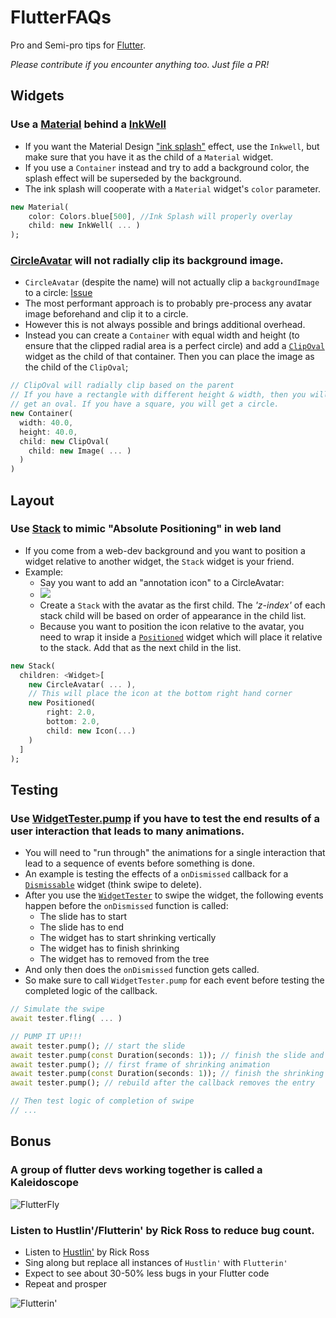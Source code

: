 # FlutterFAQs
Pro and Semi-pro tips for [Flutter](https://flutter.io/).

*Please contribute if you encounter anything too. Just file a PR!*


## Widgets

### Use a [Material](https://docs.flutter.io/flutter/material/Material-class.html) behind a [InkWell](https://docs.flutter.io/flutter/material/InkWell-class.html)

* If you want the Material Design ["ink splash"](https://material.google.com/motion/material-motion.html#material-motion-how-does-material-move) effect, use the `Inkwell`, but make sure that you have it as the child of a `Material` widget.
* If you use a `Container` instead and try to add a background color, the splash effect will be superseded by the background.
* The ink splash will cooperate with a `Material` widget's `color` parameter.

```dart
new Material(
    color: Colors.blue[500], //Ink Splash will properly overlay
    child: new InkWell( ... )
);

```
### [CircleAvatar](https://docs.flutter.io/flutter/material/CircleAvatar-class.html) will not radially clip its background image.
* `CircleAvatar` (despite the name) will not actually clip a `backgroundImage` to a circle: [Issue](https://github.com/flutter/flutter/issues/5306)
* The most performant approach is to probably pre-process any avatar image beforehand and clip it to a circle.
* However this is not always possible and brings additional overhead.
* Instead you can create a `Container` with equal width and height (to ensure that the clipped radial area is a perfect circle) and add a [`ClipOval`](https://docs.flutter.io/flutter/material/ClipOval-class.html) widget as the child of that container. Then you can place the image as the child of the `ClipOval`;

```dart
// ClipOval will radially clip based on the parent
// If you have a rectangle with different height & width, then you will
// get an oval. If you have a square, you will get a circle.
new Container(
  width: 40.0,
  height: 40.0,
  child: new ClipOval(
    child: new Image( ... )
  )
)
```

## Layout

### Use [Stack](https://docs.flutter.io/flutter/widgets/Stack-class.html) to mimic "Absolute Positioning" in web land
* If you come from a web-dev background and you want to position a widget relative to another widget, the `Stack` widget is your friend.
* Example:
  * Say you want to add an "annotation icon" to a CircleAvatar:   
  * ![](https://github.com/dvdwasibi/FlutterGotchas/blob/master/assets/images/stack.png?raw=true)
  * Create a `Stack` with the avatar as the first child. The *'z-index'* of each stack child will be based on order of appearance in the child list.
  * Because you want to position the icon relative to the avatar, you need to wrap it inside a [`Positioned`](https://docs.flutter.io/flutter/widgets/Positioned-class.html) widget which will place it relative to the stack. Add that as the next child in the list.

```dart
new Stack(
  children: <Widget>[
    new CircleAvatar( ... ),
    // This will place the icon at the bottom right hand corner
    new Positioned(
        right: 2.0,
        bottom: 2.0,
        child: new Icon(...)
    )
  ]
);
```


## Testing

### Use [WidgetTester.pump](https://docs.flutter.io/flutter/flutter_test/WidgetTester/pump.html) if you have to test the end results of a user interaction that leads to many animations.
* You will need to "run through" the animations for a single interaction that lead to a sequence of events before something is done.
* An example is testing the effects of a `onDismissed` callback for a [`Dismissable`](https://docs.flutter.io/flutter/widgets/Dismissable-class.html) widget (think swipe to delete).
* After you use the [`WidgetTester`](https://docs.flutter.io/flutter/flutter_test/WidgetTester-class.html) to swipe the widget, the following events happen before the `onDismissed` function is called:
  * The slide has to start
  * The slide has to end
  * The widget has to start shrinking vertically
  * The widget has to finish shrinking
  * The widget has to removed from the tree
* And only then does the `onDismissed` function gets called.
* So make sure to call `WidgetTester.pump` for each event before testing the completed logic of the callback.

```dart
// Simulate the swipe
await tester.fling( ... )

// PUMP IT UP!!!
await tester.pump(); // start the slide
await tester.pump(const Duration(seconds: 1)); // finish the slide and start shrinking...
await tester.pump(); // first frame of shrinking animation
await tester.pump(const Duration(seconds: 1)); // finish the shrinking and call the callback...
await tester.pump(); // rebuild after the callback removes the entry

// Then test logic of completion of swipe
// ...
```

## Bonus

### A group of flutter devs working together is called a Kaleidoscope
 ![FlutterFly](https://github.com/dvdwasibi/FlutterGotchas/blob/master/assets/images/butterfly.png?raw=true)

### Listen to Hustlin'/Flutterin' by Rick Ross to reduce bug count.
* Listen to [Hustlin'](http://genius.com/Rick-ross-hustlin-lyrics) by Rick Ross
* Sing along but replace all instances of `Hustlin'` with `Flutterin'`
* Expect to see about 30-50% less bugs in your Flutter code
* Repeat and prosper

![Flutterin'](https://pbs.twimg.com/media/Cq5ICdkUkAEFt0Y.png:large)
